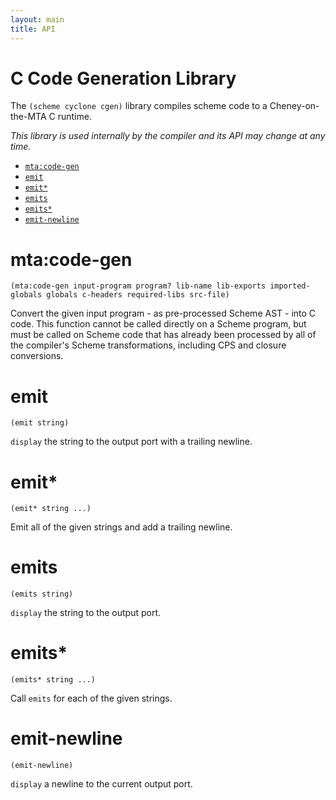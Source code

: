 ```yaml
---
layout: main
title: API
---
```


# C Code Generation Library

The `(scheme cyclone cgen)` library compiles scheme code to a Cheney-on-the-MTA C runtime.

*This library is used internally by the compiler and its API may change at any time.*

- [`mta:code-gen`](#mtacode-gen)
- [`emit`](#emit)
- [`emit*`](#emit-1)
- [`emits`](#emits)
- [`emits*`](#emits-1)
- [`emit-newline`](#emit-newline)

# mta:code-gen

    (mta:code-gen input-program program? lib-name lib-exports imported-globals globals c-headers required-libs src-file)

Convert the given input program - as pre-processed Scheme AST - into C code. This function cannot be called directly on a Scheme program, but must be called on Scheme code that has already been processed by all of the compiler's Scheme transformations, including CPS and closure conversions.

# emit

    (emit string)

`display` the string to the output port with a trailing newline.

# emit\*

    (emit* string ...)

Emit all of the given strings and add a trailing newline.

# emits

    (emits string)

`display` the string to the output port.

# emits\*

    (emits* string ...)

Call `emits` for each of the given strings.

# emit-newline

    (emit-newline)

`display` a newline to the current output port.

